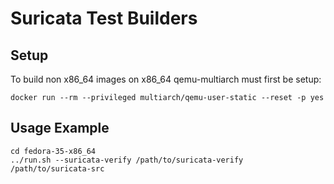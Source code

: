# Suricata Test Builders

## Setup

To build non x86_64 images on x86_64 qemu-multiarch must first be setup:

```
docker run --rm --privileged multiarch/qemu-user-static --reset -p yes
```

## Usage Example

```
cd fedora-35-x86_64
../run.sh --suricata-verify /path/to/suricata-verify /path/to/suricata-src
```
